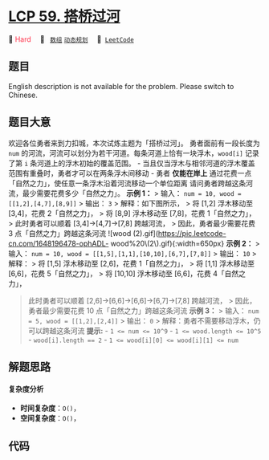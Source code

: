 # [LCP 59. 搭桥过河](https://leetcode.cn/problems/NfY1m5)

🔴 <font color=#ff334b>Hard</font>&emsp; 🔖&ensp; [`数组`](/leetcode/outline/tag/array.md) [`动态规划`](/leetcode/outline/tag/dynamic-programming.md)&emsp; 🔗&ensp;[`LeetCode`](https://leetcode.cn/problems/NfY1m5)


## 题目

English description is not available for the problem. Please switch to
Chinese.


## 题目大意

欢迎各位勇者来到力扣城，本次试炼主题为「搭桥过河」。 勇者面前有一段长度为 `num`
的河流，河流可以划分为若干河道。每条河道上恰有一块浮木，`wood[i]` 记录了第 `i` 条河道上的浮木初始的覆盖范围。 \-
当且仅当浮木与相邻河道的浮木覆盖范围有重叠时，勇者才可以在两条浮木间移动 \- 勇者 **仅能在岸上**
通过花费一点「自然之力」，使任意一条浮木沿着河流移动一个单位距离 请问勇者跨越这条河流，最少需要花费多少「自然之力」。 **示例 1：** > 输入：
`num = 10, wood = [[1,2],[4,7],[8,9]]` > 输出： `3` > 解释：如下图所示， > 将 [1,2] 浮木移动至
[3,4]，花费 2「自然之力」， > 将 [8,9] 浮木移动至 [7,8]，花费 1「自然之力」， > 此时勇者可以顺着
[3,4]->[4,7]->[7,8] 跨越河流， > 因此，勇者最少需要花费 3 点「自然之力」跨越这条河流 ![wood
(2).gif](https://pic.leetcode-cn.com/1648196478-ophADL-
wood%20\\(2\\).gif){:width=650px} **示例 2：** > 输入： `num = 10, wood =
[[1,5],[1,1],[10,10],[6,7],[7,8]]` > 输出： `10` > 解释： > 将 [1,5] 浮木移动至 [2,6]，花费
1「自然之力」， > 将 [1,1] 浮木移动至 [6,6]，花费 5「自然之力」， > 将 [10,10] 浮木移动至 [6,6]，花费 4「自然之力」，
> 此时勇者可以顺着 [2,6]->[6,6]->[6,6]->[6,7]->[7,8] 跨越河流， > 因此，勇者最少需要花费 10
点「自然之力」跨越这条河流 **示例 3：** > 输入： `num = 5, wood = [[1,2],[2,4]]` > 输出： `0` >
解释：勇者不需要移动浮木，仍可以跨越这条河流 **提示:** \- `1 <= num <= 10^9` \- `1 <= wood.length <=
10^5` \- `wood[i].length == 2` \- `1 <= wood[i][0] <= wood[i][1] <= num`


## 解题思路

#### 复杂度分析

- **时间复杂度**：`O()`，
- **空间复杂度**：`O()`，

## 代码

```javascript

```